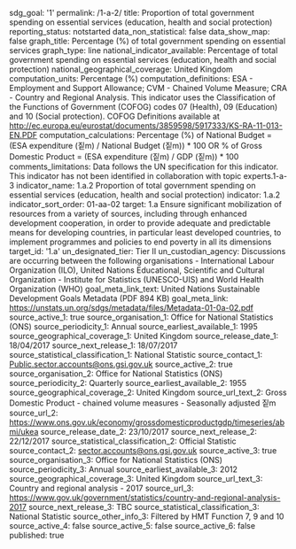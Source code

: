 sdg_goal: '1'
permalink: /1-a-2/
title: Proportion of total government spending on essential services (education, health and social protection)
reporting_status: notstarted
data_non_statistical: false
data_show_map: false
graph_title: Percentage (%) of total government spending on essential services
graph_type: line
national_indicator_available: Percentage of total government spending on essential services (education, health and social protection) 
national_geographical_coverage: United Kingdom
computation_units: Percentage (%) 
computation_definitions: ESA - Employment and Support Allowance; CVM - Chained Volume Measure; CRA - Country and Regional Analysis. This indicator uses the Classification of the Functions of Government (COFOG) codes 07 (Health), 09 (Education) and 10 (Social protection). COFOG Definitions available at http://ec.europa.eu/eurostat/documents/3859598/5917333/KS-RA-11-013-EN.PDF
computation_calculations: Percentage (%) of National Budget = (ESA expenditure (짙m) / National Budget (짙m)) * 100 OR % of Gross Domestic Product = (ESA expenditure (짙m) / GDP (짙m)) * 100
comments_limitations: Data follows the UN specification for this indicator. This indicator has not been identified in collaboration with topic experts.1-a-3
indicator_name: 1.a.2 Proportion of total government spending on essential services (education, health and social protection)
indicator: 1.a.2
indicator_sort_order: 01-aa-02
target: 1.a Ensure significant mobilization of resources from a variety of sources, including through enhanced development cooperation, in order to provide adequate and predictable means for developing countries, in particular least developed countries, to implement programmes and policies to end poverty in all its dimensions
target_id: '1.a'
un_designated_tier: Tier II
un_custodian_agency: Discussions are occurring between the following organisations - International Labour Organization (ILO), United Nations Educational, Scientific and Cultural Organization - Institute for Statistics (UNESCO-UIS) and World Health Organization (WHO)
goal_meta_link_text: United Nations Sustainable Development Goals Metadata (PDF 894 KB)
goal_meta_link: https://unstats.un.org/sdgs/metadata/files/Metadata-01-0a-02.pdf
source_active_1: true
source_organisation_1: Office for National Statistics (ONS)
source_periodicity_1: Annual
source_earliest_available_1: 1995
source_geographical_coverage_1: United Kingdom
source_release_date_1: 18/04/2017
source_next_release_1: 18/07/2017
source_statistical_classification_1: National Statistic
source_contact_1: Public.sector.accounts@ons.gsi.gov.uk
source_active_2: true
source_organisation_2: Office for National Statistics (ONS)
source_periodicity_2: Quarterly
source_earliest_available_2: 1955
source_geographical_coverage_2: United Kingdom
source_url_text_2: Gross Domestic Product - chained volume measures - Seasonally adjusted 짙m
source_url_2: https://www.ons.gov.uk/economy/grossdomesticproductgdp/timeseries/abmi/ukea
source_release_date_2: 23/10/2017
source_next_release_2: 22/12/2017
source_statistical_classification_2: Official Statistic
source_contact_2: sector.accounts@ons.gsi.gov.uk
source_active_3: true
source_organisation_3: Office for National Statistics (ONS)
source_periodicity_3: Annual
source_earliest_available_3: 2012
source_geographical_coverage_3: United Kingdom
source_url_text_3: Country and regional analysis - 2017
source_url_3: https://www.gov.uk/government/statistics/country-and-regional-analysis-2017
source_next_release_3: TBC
source_statistical_classification_3: National Statistic
source_other_info_3: Filtered by HMT Function 7, 9 and 10
source_active_4: false
source_active_5: false
source_active_6: false
published: true